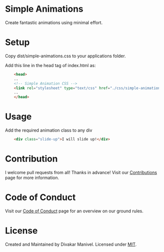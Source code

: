 # Simple Animations

Create fantastic animations using minimal effort.

# Setup

Copy dist/simple-animations.css to your applications folder.

Add this line in the head tag of index.html as:

```html
    <head>
    ..
    <!-- Simple Animation CSS -->
    <link rel="stylesheet" type="text/css" href="./css/simple-animation.css" />
    ..
    </head>
```

# Usage

Add the required animation class to any div

```html
    <div class="slide-up">I will slide up!</div>
```

# Contribution

I welcome pull requests from all! Thanks in advance! Visit our [Contributions](CONTRIBUTING.md) page for more information.

# Code of Conduct

Visit our [Code of Conduct](CODE_OF_CONDUCT.md) page for an overview on our ground rules.

 # License

Created and Maintained by Divakar Manivel. Licensed under [MIT](LICENSE).
